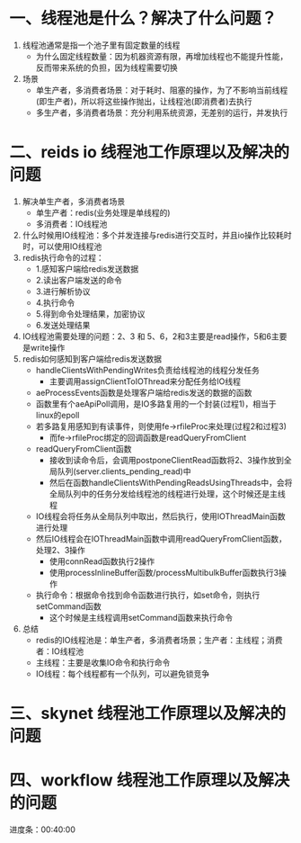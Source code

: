 # 一、线程池是什么？解决了什么问题？
1. 线程池通常是指一个池子里有固定数量的线程
    + 为什么固定线程数量：因为机器资源有限，再增加线程也不能提升性能，反而带来系统的负担，因为线程需要切换
2. 场景
    + 单生产者，多消费者场景：对于耗时、阻塞的操作，为了不影响当前线程(即生产者)，所以将这些操作抛出，让线程池(即消费者)去执行
    + 多生产者，多消费者场景：充分利用系统资源，无差别的运行，并发执行


# 二、reids io 线程池工作原理以及解决的问题
1. 解决单生产者，多消费者场景
    + 单生产者：redis(业务处理是单线程的)
    + 多消费者：IO线程池
1. 什么时候用IO线程池：多个并发连接与redis进行交互时，并且io操作比较耗时时，可以使用IO线程池
2. redis执行命令的过程：
    + 1.感知客户端给redis发送数据
    + 2.读出客户端发送的命令
    + 3.进行解析协议
    + 4.执行命令
    + 5.得到命令处理结果，加密协议
    + 6.发送处理结果
3. IO线程池需要处理的问题：2、3 和  5、6，2和3主要是read操作，5和6主要是write操作
4. redis如何感知到客户端给redis发送数据
    + handleClientsWithPendingWrites负责给线程池的线程分发任务
        + 主要调用assignClientToIOThread来分配任务给IO线程
    + aeProcessEvents函数是处理客户端给redis发送的数据的函数
    + 函数里有个aeApiPoll调用，是IO多路复用的一个封装(过程1)，相当于linux的epoll
    + 若多路复用感知到有读事件，则使用fe->rfileProc来处理(过程2和过程3)
        + 而fe->rfileProc绑定的回调函数是readQueryFromClient
    + readQueryFromClient函数
      + 接收到读命令后，会调用postponeClientRead函数将2、3操作放到全局队列(server.clients_pending_read)中
      + 然后在函数handleClientsWithPendingReadsUsingThreads中，会将全局队列中的任务分发给线程池的线程进行处理，这个时候还是主线程
    + IO线程会将任务从全局队列中取出，然后执行，使用IOThreadMain函数进行处理
    + 然后IO线程会在IOThreadMain函数中调用readQueryFromClient函数，处理2、3操作
      + 使用connRead函数执行2操作
      + 使用processInlineBuffer函数/processMultibulkBuffer函数执行3操作
    + 执行命令：根据命令找到命令函数进行执行，如set命令，则执行setCommand函数
      + 这个时候是主线程调用setCommand函数来执行命令
5. 总结
    + redis的IO线程池是：单生产者，多消费者场景；生产者：主线程；消费者：IO线程池
    + 主线程：主要是收集IO命令和执行命令
    + IO线程：每个线程都有一个队列，可以避免锁竞争


# 三、skynet 线程池工作原理以及解决的问题


# 四、workflow 线程池工作原理以及解决的问题



进度条：00:40:00